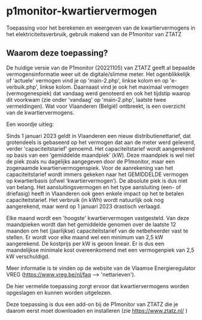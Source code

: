 # p1monitor-kwartiervermogen
Toepassing voor het berekenen en weergeven van de kwartiervermogens in het elektriciteitsverbruik, gebruik makend van de P1monitor van ZTATZ

## Waarom deze toepassing?

De huidige versie van de P1monitor (20221105) van ZTATZ geeft al bepaalde vermogensinformatie weer uit de digitale/slimme meter.
Het ogenblikkelijk of 'actuele' vermogen vind je op 'main-2.php', linkse kolom en op 'e-verbuik.php', linkse kolom.
Daarnaast vind je ook het maximaal vermogen (vermogenespiek) dat vandaag werd genoteerd en ook het tijdstip waarop dit voorkwam (zie onder 'vandaag' op 'main-2.php', laatste twee vermeldingen).
Wat voor Vlaanderen (België) ontbreekt, is een overzicht van de kwartiervermogens.

Een woordje uitleg:

Sinds 1 januari 2023 geldt in Vlaanderen een nieuw distributienettarief, dat grotendeels is gebaseerd op het vermogen dat aan de meter werd geleverd, verder 'capaciteitstarief' genoemd. Het capaciteitstarief wordt aangerekend op basis van een ‘gemiddelde maandpiek’ (kW). Deze maandpiek is wel niet de piek zoals nu dagelijks aangegeven door de P1monitor, maar een zogenaamde kwartiervermogenspiek. Voor de aanrekening van het capaciteitstarief wordt immers gekeken naar het GEMIDDELDE vermogen op kwartierbasis (ofwel ‘kwartiervermogen’). De absolute piek is dus niet van belang. Het aansluitingsvermogen en het type aansluiting (een- of driefasig) heeft in Vlaanderen ook geen enkele impact op het te betalen capaciteitstarief. Het verbruik (in kWh) wordt natuurlijk ook nog aangerekend, maar werd op 1 januari 2023 drastisch verlaagd.

Elke maand wordt een 'hoogste' kwartiervermogen vastgesteld. Van deze maandpieken wordt dan het gemiddelde genomen over de laatste 12 maanden om het (jaarlijkse) capaciteitstarief van de netbeheerder vast te stellen. Er wordt voor elke maand wel een minimum van 2,5 kW aangerekend. De kostprijs per kW is geoon lineair. Er is dus een maandelijkse minimale kost overeenkomend met een vermogenpiek van 2,5 kW verschuldigd.

Meer informatie is te vinden op de website van de Vlaamse Energieregulator VREG (https://www.vreg.be/nl/faq --> 'nettarieven').

De hier vermelde toepassing zorgt ervoor dat kwartiervermogens worden opgeslagen en kunnen worden uitgelezen.

Deze toepassing is dus een add-on bij de P1monitor van ZTATZ die je daarom eerst moet downloaden en installeren (zie https://www.ztatz.nl/ )
